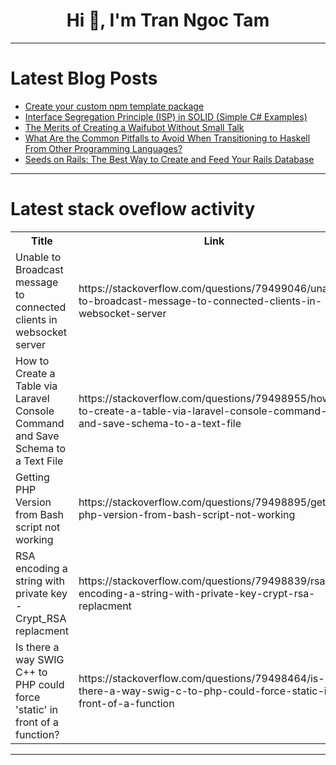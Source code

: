 <h1 align="center">Hi 👋, I'm Tran Ngoc Tam</h1>

---

# Latest Blog Posts 
<!-- BLOG-POST-LIST:START -->
- [Create your custom npm template package](https://dev.to/donnierich/create-your-custom-npm-template-package-1ai5)
- [Interface Segregation Principle &lpar;ISP&rpar; in SOLID &lpar;Simple C# Examples&rpar;](https://dev.to/mamun_akand/interface-segregation-principle-isp-in-solid-simple-c-examples-4kgk)
- [The Merits of Creating a Waifubot Without Small Talk](https://dev.to/owly/the-merits-of-creating-a-waifubot-without-small-talk-5emp)
- [What Are the Common Pitfalls to Avoid When Transitioning to Haskell From Other Programming Languages?](https://dev.to/nigelsilonero/what-are-the-common-pitfalls-to-avoid-when-transitioning-to-haskell-from-other-programming-3bbl)
- [Seeds on Rails: The Best Way to Create and Feed Your Rails Database](https://dev.to/gsgermanok/seeds-on-rails-the-best-way-to-create-and-feed-your-rails-database-1119)
<!-- BLOG-POST-LIST:END -->

---

# Latest stack oveflow activity
<table>
  <tr><th>Title</th><th>Link</th></tr>
  <!-- STACKOVERFLOW:START --><tr><td>Unable to Broadcast message to connected clients in websocket server</td><td>https://stackoverflow.com/questions/79499046/unable-to-broadcast-message-to-connected-clients-in-websocket-server</td></tr><tr><td>How to Create a Table via Laravel Console Command and Save Schema to a Text File</td><td>https://stackoverflow.com/questions/79498955/how-to-create-a-table-via-laravel-console-command-and-save-schema-to-a-text-file</td></tr><tr><td>Getting PHP Version from Bash script not working</td><td>https://stackoverflow.com/questions/79498895/getting-php-version-from-bash-script-not-working</td></tr><tr><td>RSA encoding a string with private key - Crypt_RSA replacment</td><td>https://stackoverflow.com/questions/79498839/rsa-encoding-a-string-with-private-key-crypt-rsa-replacment</td></tr><tr><td>Is there a way SWIG C++ to PHP could force &#39;static&#39; in front of a function?</td><td>https://stackoverflow.com/questions/79498464/is-there-a-way-swig-c-to-php-could-force-static-in-front-of-a-function</td></tr><!-- STACKOVERFLOW:END -->
</table>

---


